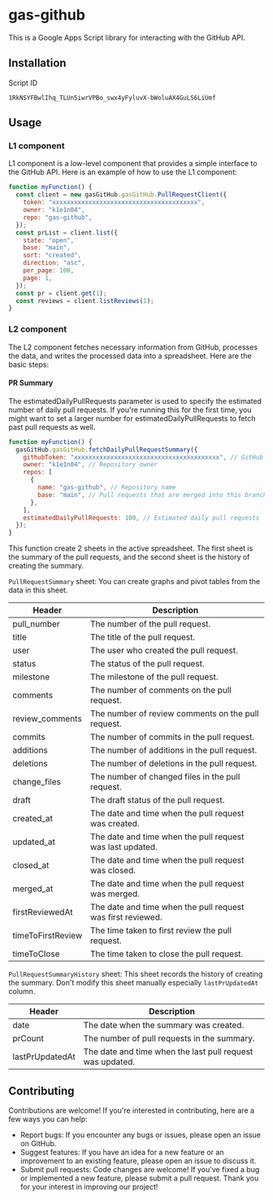 # gas-github

This is a Google Apps Script library for interacting with the GitHub API.

## Installation

Script ID

```
1RkNSYFBwlIhq_TLUn5iwrVPBo_swx4yFyluvX-bWoluAX4GuLS6LiUmf
```

## Usage

### L1 component

L1 component is a low-level component that provides a simple interface to the GitHub API. Here is an example of how to use the L1 component:

```javascript
function myFunction() {
  const client = new gasGitHub.gasGitHub.PullRequestClient({
    token: "xxxxxxxxxxxxxxxxxxxxxxxxxxxxxxxxxxxxxxxx",
    owner: "k1e1n04",
    repo: "gas-github",
  });
  const prList = client.list({
    state: "open",
    base: "main",
    sort: "created",
    direction: "asc",
    per_page: 100,
    page: 1,
  });
  const pr = client.get(1);
  const reviews = client.listReviews(1);
}
```

### L2 component

The L2 component fetches necessary information from GitHub, processes the data, and writes the processed data into a spreadsheet. Here are the basic steps:

#### PR Summary

The estimatedDailyPullRequests parameter is used to specify the estimated number of daily pull requests.
If you're running this for the first time, you might want to set a larger number for estimatedDailyPullRequests to fetch past pull requests as well.

```javascript
function myFunction() {
  gasGitHub.gasGitHub.fetchDailyPullRequestSummary({
    githubToken: "xxxxxxxxxxxxxxxxxxxxxxxxxxxxxxxxxxxxxxxx", // GitHub token
    owner: "k1e1n04", // Repository owner
    repos: [
      {
        name: "gas-github", // Repository name
        base: "main", // Pull requests that are merged into this branch
      },
    ],
    estimatedDailyPullRequests: 100, // Estimated daily pull requests
  });
}
```

This function create 2 sheets in the active spreadsheet. The first sheet is the summary of the pull requests, and the second sheet is the history of creating the summary.

`PullRequestSummary` sheet:
You can create graphs and pivot tables from the data in this sheet.

| Header            | Description                                                 |
|-------------------|-------------------------------------------------------------|
| pull_number       | The number of the pull request.                             |
| title             | The title of the pull request.                              |
| user              | The user who created the pull request.                      |
| status            | The status of the pull request.                             |
| milestone         | The milestone of the pull request.                          |
| comments          | The number of comments on the pull request.                 |
| review_comments   | The number of review comments on the pull request.          |
| commits           | The number of commits in the pull request.                  |
| additions         | The number of additions in the pull request.                |
| deletions         | The number of deletions in the pull request.                |
| change_files      | The number of changed files in the pull request.            |
| draft             | The draft status of the pull request.                       |
| created_at        | The date and time when the pull request was created.        |
| updated_at        | The date and time when the pull request was last updated.   |
| closed_at         | The date and time when the pull request was closed.         |
| merged_at         | The date and time when the pull request was merged.         |
| firstReviewedAt   | The date and time when the pull request was first reviewed. |
| timeToFirstReview | The time taken to first review the pull request.            |
| timeToClose       | The time taken to close the pull request.                   |

`PullRequestSummaryHistory` sheet:
This sheet records the history of creating the summary.
Don't modify this sheet manually especially `lastPrUpdatedAt` column.

| Header          | Description                                               |
|-----------------|-----------------------------------------------------------|
| date            | The date when the summary was created.                    |
| prCount         | The number of pull requests in the summary.               |
| lastPrUpdatedAt | The date and time when the last pull request was updated. |

## Contributing

Contributions are welcome! If you're interested in contributing, here are a few ways you can help:

- Report bugs: If you encounter any bugs or issues, please open an issue on GitHub.
- Suggest features: If you have an idea for a new feature or an improvement to an existing feature, please open an issue to discuss it.
- Submit pull requests: Code changes are welcome! If you've fixed a bug or implemented a new feature, please submit a pull request.
  Thank you for your interest in improving our project!
